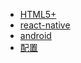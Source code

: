 * [HTML5+](view/app/HTML5+.md)
* [react-native](view/app/react-native.md)
* [android](view/app/android/android.md)
* [配置](view/config/config.md)